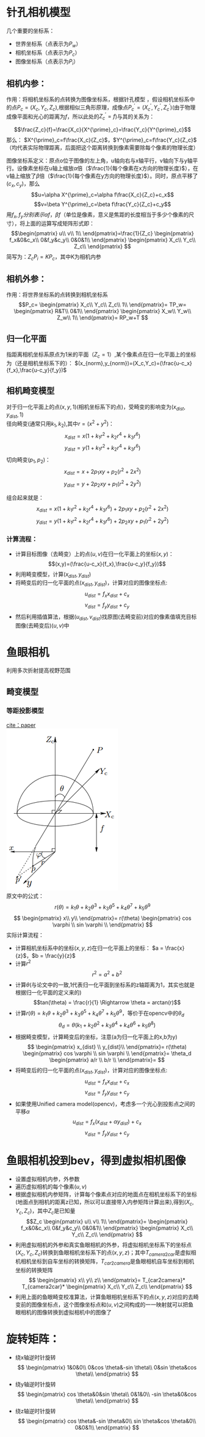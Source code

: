 # 针孔相机模型
几个重要的坐标系：
- 世界坐标系（点表示为$P_w$）
- 相机坐标系（点表示为$P_c$）
- 图像坐标系（点表示为$P_i$）
## 相机内参：
作用：将相机坐标系的点转换为图像坐标系，根据针孔模型
，假设相机坐标系中的点$P_c=(X_c,Y_c,Z_c)$,根据相似三角形原理，成像点$P^{\prime}_c=(X^{\prime}_c,Y^{\prime}_c,Z^{\prime}_c)$(由于物理成像平面和光心的距离为$f$，所以此处的$Z^{\prime}_c=f$)与其的关系为：

$$\frac{Z_c}{f}=\frac{X_c}{X^{\prime}_c}=\frac{Y_c}{Y^{\prime}_c}$$
那么：
$X^{\prime}_c=f\frac{X_c}{Z_c}$，$Y^{\prime}_c=f\frac{Y_c}{Z_c}$（均代表实际物理距离，后面把这个距离转换到像素需要除每个像素的物理长度）

图像坐标系定义：原点o位于图像的左上角，u轴向右与x轴平行，v轴向下与y轴平行。设像素坐标在u轴上缩放$\alpha$倍（$\frac{1}{每个像素在x方向的物理长度}$），在v轴上缩放了$\beta$倍（$\frac{1}{每个像素在y方向的物理长度}$）。同时，原点平移了$(c_x,c_y)$，那么
$$u=\alpha X^{\prime}_c=\alpha f\frac{X_c}{Z_c}+c_x$$
$$v=\beta Y^{\prime}_c=\beta f\frac{Y_c}{Z_c}+c_y$$
用$f_x,f_y分别表示\alpha f，\beta f$（单位是像素，意义是焦距的长度相当于多少个像素的尺寸），将上面的运算写成矩阵形式即：
$$\begin{pmatrix}
u\\
v\\
1\\
\end{pmatrix}=\frac{1}{Z_c}
\begin{pmatrix}
f_x&0&c_x\\
0&f_y&c_y\\
0&0&1\\
\end{pmatrix}
\begin{pmatrix}
X_c\\
Y_c\\
Z_c\\
\end{pmatrix}
$$
简写为：$Z_c P_i=KP_c$，其中K为相机内参

## 相机外参：
作用：将世界坐标系的点转换到相机坐标系
$$P_c=
\begin{pmatrix}
X_c\\
Y_c\\
Z_c\\
1\\
\end{pmatrix}=
TP_w=
\begin{pmatrix}
R&T\\
0&1\\
\end{pmatrix}
\begin{pmatrix}
X_w\\
Y_w\\
Z_w\\
1\\
\end{pmatrix}=
RP_w+T
$$
## 归一化平面
指距离相机坐标系原点为1米的平面（$Z_c=1$）,某个像素点在归一化平面上的坐标为（还是相机坐标系下的）：
$(x_{norm},y_{norm})=(X_c,Y_c)=(\frac{u-c_x}{f_x},\frac{u-c_y}{f_y})$

## 相机畸变模型
对于归一化平面上的点$(x, y, 1)$(相机坐标系下的点)，受畸变的影响变为$(x_{dist}, y_{dist}, 1)$\
径向畸变(通常只用$k_1,k_2$),其中$r=(x^2+y^2)$：
$$x_{dist} = x(1+k_1r^2+k_2r^4+k_3r^6)$$
$$y_{dist} = y(1+k_1r^2+k_2r^4+k_3r^6)$$
切向畸变($p_1,p_2$)：
$$x_{dist} = x + 2p_1xy+p_2(r^2+2x^2)$$
$$y_{dist} = y + 2p_2xy+p_1(r^2+2y^2)$$

组合起来就是：
$$x_{dist} = x(1+k_1r^2+k_2r^4+k_3r^6) + 2p_1xy+p_2(r^2+2x^2)$$
$$y_{dist} = y(1+k_1r^2+k_2r^4+k_3r^6) + 2p_2xy+p_1(r^2+2y^2)$$

### 计算流程：
- 计算目标图像（去畸变）上的点$(u,v)$在归一化平面上的坐标$(x,y)$：
$$(x,y)=(\frac{u-c_x}{f_x},\frac{u-c_y}{f_y})$$
- 利用畸变模型，计算$(x_{dist},y_{dist})$
- 将畸变后的归一化平面的点$(x_{dist},y_{dist})$，计算对应的图像坐标点:
$$u_{dist}=f_x x_{dist} + c_x$$
$$v_{dist}=f_y y_{dist} + c_y$$
- 然后利用插值算法，根据$(u_{dist},v_{dist})$找原图(去畸变前)对应的像素值填充目标图像(去畸变后)$(u,v)$中


# 鱼眼相机
利用多次折射提高视野范围
## 畸变模型
### 等距投影模型
[cite：paper](https://oulu3dvision.github.io/calibgeneric/Kannala_Brandt_calibration.pdf)\
![fisheye](/images/auto_drive/fisheye.png#pic_center)\
原文中的公式：
$$r(\theta)=k_1 \theta + k_2 \theta^3 + k_3 \theta^5 + k_4 \theta^7 + k_5 \theta^9$$
$$
\begin{pmatrix}
x\\
y\\
\end{pmatrix}=
r(\theta)
\begin{pmatrix}
cos \varphi \\
sin \varphi \\
\end{pmatrix}
$$
实际计算流程：
- 计算相机坐标系中的坐标$(x,y,z)$在归一化平面上的坐标：
$a = \frac{x}{z}$，$b = \frac{y}{z}$
- 计算$r^2$
$$r^2=a^2+b^2$$
- 计算$\theta$(与论文中的一致,1代表归一化平面到坐标系的z轴距离为1，其实也就是根据归一化平面的定义来的)
$$tan(\theta) = \frac{r}{1} \Rightarrow \theta = arctan(r)$$
- 计算$r(\theta)=k_1 \theta + k_2 \theta^3 + k_3 \theta^5 + k_4 \theta^7 + k_5 \theta^9$，等价于在opencv中的$\theta_d$
$$\theta_d=\theta(k_1 + k_2 \theta^2 + k_3 \theta^4 + k_4 \theta^6 + k_5 \theta^8)$$
- 根据畸变模型，计算畸变后的坐标，注意(a为归一化平面上的x,b为y)
$$
\begin{pmatrix}
x_{dist} \\
y_{dist}\\
\end{pmatrix}=
r(\theta)
\begin{pmatrix}
cos \varphi \\
sin \varphi \\
\end{pmatrix}=
\theta_d
\begin{pmatrix}
a/r \\
b/r \\
\end{pmatrix}=
$$
- 将畸变后的归一化平面的点$(x_{dist},y_{dist})$，计算对应的图像坐标点:
$$u_{dist}=f_x x_{dist} + c_x$$
$$v_{dist}=f_y y_{dist} + c_y$$
- 如果使用Unified camera model(opencv)，考虑多一个光心到投影点之间的平移$\alpha$
$$u_{dist}=f_x(x_{dist} + \alpha y_{dist}) + c_x$$
$$v_{dist}=f_y y_{dist} + c_y$$

# 鱼眼相机投到bev，得到虚拟相机图像
- 设置虚拟相机内参，外参数
- 遍历虚拟相机的每个像素$(u,v)$
- 根据虚拟相机内参矩阵，计算每个像素点对应的地面点在相机坐标系下的坐标(地面点到相机的距离z已知，所以可以直接带入内参矩阵计算出来),得到$(X_c,Y_c,Z_c)$，其中$Z_c$是已知量
$$Z_c
\begin{pmatrix}
u\\
v\\
1\\
\end{pmatrix}=
\begin{pmatrix}
f_x&0&c_x\\
0&f_y&c_y\\
0&0&1\\
\end{pmatrix}
\begin{pmatrix}
X_c\\
Y_c\\
Z_c\\
\end{pmatrix}
$$
- 利用虚拟相机的外参和真实鱼眼相机的外参，将虚拟相机坐标系下的坐标点$(X_c,Y_c,Z_c)$转换到鱼眼相机坐标系下的点$(x,y,z)$；其中$T_{camera2car}$是虚拟相机相机坐标到自车坐标的转换矩阵，$T_{car2camera}$是鱼眼相机自车坐标到相机坐标的转换矩阵
$$
\begin{pmatrix}
x\\
y\\
z\\
\end{pmatrix}=
T_{car2camera}*
T_{camera2car}*
\begin{pmatrix}
X_c\\
Y_c\\
Z_c\\
\end{pmatrix}
$$
- 利用上面的鱼眼畸变校准算法，计算鱼眼相机坐标系下的点$(x,y,z)$对应的去畸变前的图像坐标点，这个图像坐标点和$(u,v)$之间构成的一一映射就可以把鱼眼相机的图像转换到虚拟相机中的图像了

# 旋转矩阵：
- 绕x轴逆时针旋转
$$
\begin{pmatrix}
1&0&0\\
0&cos \theta&-sin \theta\\
0&sin \theta&cos \theta\\
\end{pmatrix}
$$
- 绕y轴逆时针旋转
$$
\begin{pmatrix}
cos \theta&0&sin \theta\\
0&1&0\\
-sin \theta&0&cos \theta\\
\end{pmatrix}
$$
- 绕z轴逆时针旋转
$$
\begin{pmatrix}
cos \theta&-sin \theta&0\\
sin \theta&cos \theta&0\\
0&0&1\\
\end{pmatrix}
$$